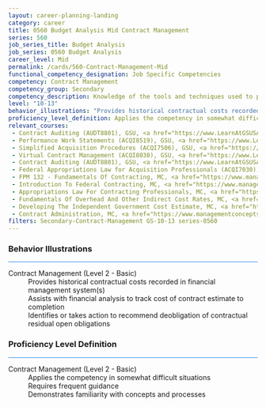 ```yaml
---
layout: career-planning-landing
category: career
title: 0560 Budget Analysis Mid Contract Management
series: 560
job_series_title: Budget Analysis
job_series: 0560 Budget Analysis
career_level: Mid
permalink: /cards/560-Contract-Management-Mid
functional_competency_designation: Job Specific Competencies
competency: Contract Management
competency_group: Secondary
competency_description: Knowledge of the tools and techniques used to propose, plan, initiate, and manage contracts and other Federal funding instruments and the associated deliverables, deadlines, and contract terms and conditions.
level: "10-13"
behavior_illustrations: "Provides historical contractual costs recorded in financial management system(s) ? Assists with financial analysis to track cost of contract estimate to completion ? Identifies or takes action to recommend deobligation of contractual residual open obligations"
proficiency_level_definition: Applies the competency in somewhat difficult situations ? Requires frequent guidance ? Demonstrates familiarity with concepts and processes 
relevant_courses: 
 - Contract Auditing (AUDT8801), GSU, <a href="https://www.LearnAtGSUSA.com/AUDT8808">https://www.LearnAtGSUSA.com/AUDT8808</a>
 - Performance Work Statements (ACQI8519), GSU, <a href="https://www.LearnAtGSUSA.com/ACQI8526">https://www.LearnAtGSUSA.com/ACQI8526</a>
 - Simplified Acquisition Procedures (ACQI7506), GSU, <a href="https://www.LearnAtGSUSA.com/ACQI7513">https://www.LearnAtGSUSA.com/ACQI7513</a>
 - Virtual Contract Management (ACQI8030), GSU, <a href="https://www.LearnAtGSUSA.com/ACQI8033">https://www.LearnAtGSUSA.com/ACQI8033</a>
 - Contract Auditing (AUDT8801), GSU, <a href="https://www.LearnAtGSUSA.com/AUDT8808">https://www.LearnAtGSUSA.com/AUDT8808</a>
 - Federal Appropriations Law for Acquisition Professionals (ACQI7030), GSU, <a href="https://www.LearnAtGSUSA.com/ACQI7033">https://www.LearnAtGSUSA.com/ACQI7033</a>
 - FPM 132 - Fundamentals Of Contracting, MC, <a href="https://www.managementconcepts.com/course/id/6878?utm_source=CFOportal&utm_medium=listing&utm_campaign=CFOTTEP&utm_id=23FM">https://www.managementconcepts.com/course/id/6878?utm_source=CFOportal&utm_medium=listing&utm_campaign=CFOTTEP&utm_id=23FM</a>
 - Introduction To Federal Contracting, MC, <a href="https://www.managementconcepts.com/course/id/1048?utm_source=CFOportal&utm_medium=listing&utm_campaign=CFOTTEP&utm_id=23FM">https://www.managementconcepts.com/course/id/1048?utm_source=CFOportal&utm_medium=listing&utm_campaign=CFOTTEP&utm_id=23FM</a>
 - Appropriations Law For Contracting Professionals, MC, <a href="https://www.managementconcepts.com/course/id/1051?utm_source=CFOportal&utm_medium=listing&utm_campaign=CFOTTEP&utm_id=23FM">https://www.managementconcepts.com/course/id/1051?utm_source=CFOportal&utm_medium=listing&utm_campaign=CFOTTEP&utm_id=23FM</a>
 - Fundamentals Of Overhead And Other Indirect Cost Rates, MC, <a href="https://www.managementconcepts.com/course/id/1052?utm_source=CFOportal&utm_medium=listing&utm_campaign=CFOTTEP&utm_id=23FM">https://www.managementconcepts.com/course/id/1052?utm_source=CFOportal&utm_medium=listing&utm_campaign=CFOTTEP&utm_id=23FM</a>
 - Developing The Independent Government Cost Estimate, MC, <a href="https://www.managementconcepts.com/course/id/1125?utm_source=CFOportal&utm_medium=listing&utm_campaign=CFOTTEP&utm_id=23FM">https://www.managementconcepts.com/course/id/1125?utm_source=CFOportal&utm_medium=listing&utm_campaign=CFOTTEP&utm_id=23FM</a>
 - Contract Administration, MC, <a href="https://www.managementconcepts.com/course/id/1022?utm_source=CFOportal&utm_medium=listing&utm_campaign=CFOTTEP&utm_id=23FM">https://www.managementconcepts.com/course/id/1022?utm_source=CFOportal&utm_medium=listing&utm_campaign=CFOTTEP&utm_id=23FM</a>
filters: Secondary-Contract-Management GS-10-13 series-0560
---
```


<div class="desktop:grid-col-6 margin-y-3">
  <div class="border-top-2 bg-white padding-3 shadow-5 height-full members-hover border-1px button-border border-top-blue radius-lg card-text-color">
    <h3>Behavior Illustrations</h3>
    <hr style="background-color: #2680EB !important;"/>
    <dl class="text-base card-content-color"><dt>Contract Management (Level 2 - Basic)</dt><dd>Provides historical contractual costs recorded in financial management system(s) </dd><dd> Assists with financial analysis to track cost of contract estimate to completion </dd><dd> Identifies or takes action to recommend deobligation of contractual residual open obligations</dd></dl>
  </div>
</div>
<div class="desktop:grid-col-6 margin-y-3">
  <div class="border-top-2 bg-white padding-3 shadow-5 height-full members-hover border-1px button-border border-top-blue radius-lg card-text-color">
    <h3>Proficiency Level Definition</h3>
     <hr style="background-color: #2680EB !important;"/>
    <dl class="text-base card-content-color"><dt>Contract Management (Level 2 - Basic)</dt><dd>Applies the competency in somewhat difficult situations </dd><dd> Requires frequent guidance </dd><dd> Demonstrates familiarity with concepts and processes </dd></dl>
  </div>
</div>